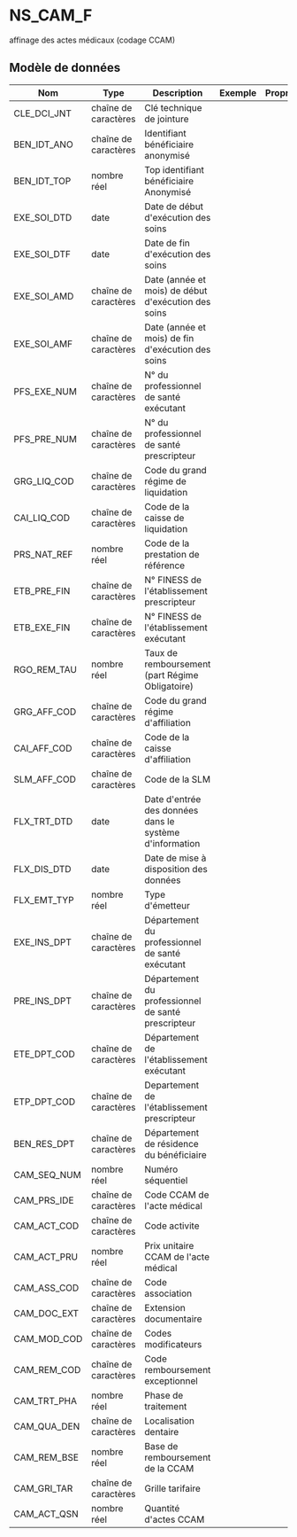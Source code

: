 # NS_CAM_F

affinage des actes médicaux (codage CCAM)


## Modèle de données

|Nom|Type|Description|Exemple|Propriétés|
|-|-|-|-|-|
|CLE_DCI_JNT|chaîne de caractères|Clé technique de jointure|||
|BEN_IDT_ANO|chaîne de caractères|Identifiant bénéficiaire anonymisé|||
|BEN_IDT_TOP|nombre réel|Top identifiant bénéficiaire Anonymisé|||
|EXE_SOI_DTD|date|Date de début d'exécution des soins|||
|EXE_SOI_DTF|date|Date de fin d'exécution des soins|||
|EXE_SOI_AMD|chaîne de caractères|Date (année et mois) de début d'exécution des soins|||
|EXE_SOI_AMF|chaîne de caractères|Date (année et mois) de fin d'exécution des soins|||
|PFS_EXE_NUM|chaîne de caractères|N° du professionnel de santé exécutant|||
|PFS_PRE_NUM|chaîne de caractères|N° du professionnel de santé prescripteur|||
|GRG_LIQ_COD|chaîne de caractères|Code du grand régime de liquidation|||
|CAI_LIQ_COD|chaîne de caractères|Code de la caisse de liquidation|||
|PRS_NAT_REF|nombre réel|Code de la prestation de référence|||
|ETB_PRE_FIN|chaîne de caractères|N° FINESS de l'établissement prescripteur|||
|ETB_EXE_FIN|chaîne de caractères|N° FINESS de l'établissement exécutant|||
|RGO_REM_TAU|nombre réel|Taux de remboursement (part Régime Obligatoire)|||
|GRG_AFF_COD|chaîne de caractères|Code du grand régime d'affiliation|||
|CAI_AFF_COD|chaîne de caractères|Code de la caisse d'affiliation|||
|SLM_AFF_COD|chaîne de caractères|Code de la SLM|||
|FLX_TRT_DTD|date|Date d'entrée des données dans le système d'information|||
|FLX_DIS_DTD|date|Date de mise à disposition des données|||
|FLX_EMT_TYP|nombre réel|Type d'émetteur|||
|EXE_INS_DPT|chaîne de caractères|Département du professionnel de santé exécutant|||
|PRE_INS_DPT|chaîne de caractères|Département du professionnel de santé prescripteur|||
|ETE_DPT_COD|chaîne de caractères|Département de l'établissement exécutant|||
|ETP_DPT_COD|chaîne de caractères|Departement de l'établissement prescripteur|||
|BEN_RES_DPT|chaîne de caractères|Département de résidence du bénéficiaire|||
|CAM_SEQ_NUM|nombre réel|Numéro séquentiel|||
|CAM_PRS_IDE|chaîne de caractères|Code CCAM de l'acte médical|||
|CAM_ACT_COD|chaîne de caractères|Code activite|||
|CAM_ACT_PRU|nombre réel|Prix unitaire CCAM de l'acte médical|||
|CAM_ASS_COD|chaîne de caractères|Code association|||
|CAM_DOC_EXT|chaîne de caractères|Extension documentaire|||
|CAM_MOD_COD|chaîne de caractères|Codes modificateurs|||
|CAM_REM_COD|chaîne de caractères|Code remboursement exceptionnel|||
|CAM_TRT_PHA|nombre réel|Phase de traitement|||
|CAM_QUA_DEN|chaîne de caractères|Localisation dentaire|||
|CAM_REM_BSE|nombre réel|Base de remboursement de la CCAM|||
|CAM_GRI_TAR|chaîne de caractères|Grille tarifaire|||
|CAM_ACT_QSN|nombre réel|Quantité d'actes CCAM|||
